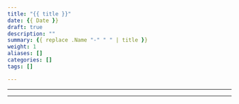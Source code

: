 ```yaml
---
title: "{{ title }}"
date: {{ Date }}
draft: true
description: ""
summary: {{ replace .Name "-" " " | title }}
weight: 1
aliases: []
categories: []
tags: []

---
```



---

---
